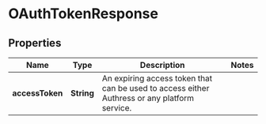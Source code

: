 # OAuthTokenResponse

## Properties

Name | Type | Description | Notes
------------ | ------------- | ------------- | -------------
**accessToken** | **String** | An expiring access token that can be used to access either Authress or any platform service. | 


